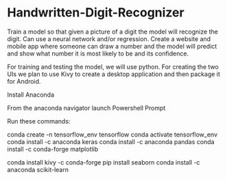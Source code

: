 # Handwritten-Digit-Recognizer

Train a model so that given a picture of a digit the model
will recognize the digit. Can use a neural network and/or regression. Create
a website and mobile app where someone can draw a number and the
model will predict and show what number it is most likely to be and its
confidence.

For training and testing the model, we will use python. For creating the two
UIs we plan to use Kivy to create a desktop application and then package it
for Android.

Install Anaconda

From the anaconda navigator launch Powershell Prompt

Run these commands:

conda create -n tensorflow_env tensorflow
conda activate tensorflow_env
conda install -c anaconda keras
conda install -c anaconda pandas
conda install -c conda-forge matplotlib

conda install kivy -c conda-forge
pip install seaborn
conda install -c anaconda scikit-learn
